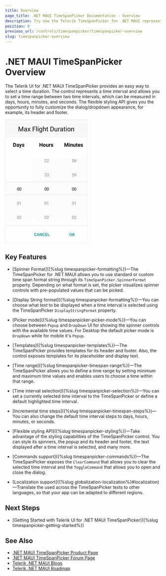 ```yaml
---
title: Overview
page_title: .NET MAUI TimeSpanPicker Documentation - Overview
description: Try now the Telerik TimeSpanPicker for .NET MAUI representing a time interval and allowing you to set a time range between two time intervals.
position: 0
previous_url: /controls/timespanpicker/timespanpicker-overview
slug: timespanpicker-overview
---
```


# .NET MAUI TimeSpanPicker Overview

The Telerik UI for .NET MAUI TimeSpanPicker provides an easy way to select a time duration. The control represents a time interval and allows you to set a time range between two time intervals, which can be measured in days, hours, minutes, and seconds. The flexible styling API gives you the opportunity to fully customize the dialog/dropdown appearance, for example, its header and footer.

![TimeSpanPicker Overview](images/timespan_picker_overview.png)

## Key Features

* [Spinner Format]({%slug timespanpicker-formatting%})&mdash;The TimeSpanPicker for .NET MAUI allows you to use standard or custom time span format string through its `TimeSpanPicker.SpinnerFormat` property. Depending on what format is set, the picker visualizes spinner controls with pre-populated values that can be picked.

* [Display String format]({%slug timespanpicker-formatting%})&mdash;You can choose what text to be displayed when a time interval is selected using the TimeSpanPicker `DisplayStringFormat` property.

* [Picker mode]({%slug timespanpicker-picker-mode%})&mdash;You can choose between `Popup` and `DropDown` UI for showing the spinner controls with the available time values. For Desktop the default picker mode is `DropDown` while for mobile it's `Popup`.

* [Templates]({%slug timespanpicker-templates%})&mdash;The TimeSpanPicker provides templates for its header and footer. Also, the control exposes templates for its placeholder and display text.

* [Time range]({%slug timespanpicker-timespan-range%})&mdash;The TimeSpanPicker allows you to define a time range by setting minimum and maximum time values and enables users to choose a time within that range.

* [Time interval selection]({%slug timespanpicker-selection%})&mdash;You can set a currently selected time interval to the TimeSpanPicker or define a default highlighted time interval.

* [Incremental time steps]({%slug timespanpicker-timespan-steps%})&mdash;You can also change the default time interval steps to days, hours, minutes, or seconds.

* [Flexible styling API]({%slug timespanpicker-styling%})&mdash;Take advantage of the styling capabilities of the TimeSpanPicker control. You can style its spinners, the popup and its header and footer, the text displayed after a time interval is selected, and many more.

* [Commands support]({%slug timespanpicker-commands%})&mdash;The TimeSpanPicker exposes the `ClearCommand` that allows you to clear the selected time interval and the `ToggleCommand` that allows you to open and close the dialog.

* [Localization support]({%slug globalization-localization%}#localization)&mdash;Translate the used across the TimeSpanPicker texts to other languages, so that your app can be adapted to different regions.

## Next Steps

- [Getting Started with Telerik UI for .NET MAUI TimeSpanPicker]({%slug timespanpicker-getting-started%})

## See Also

- [.NET MAUI TimeSpanPicker Product Page](https://www.telerik.com/maui-ui/timespanpicker)
- [.NET MAUI TimeSpanPicker Forum Page](https://www.telerik.com/forums/maui?tagId=1851)
- [Telerik .NET MAUI Blogs](https://www.telerik.com/blogs/mobile-net-maui)
- [Telerik .NET MAUI Roadmap](https://www.telerik.com/support/whats-new/maui-ui/roadmap)
